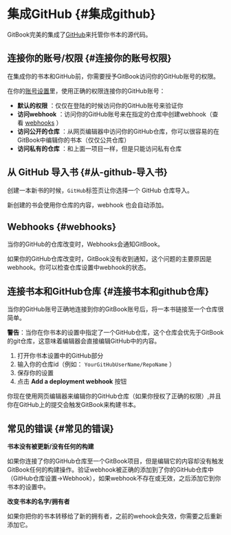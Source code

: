 # 集成GitHub {#集成github}

GitBook完美的集成了[GitHub](https://github.com/)来托管你书本的源代码。

## 连接你的账号/权限 {#连接你的账号权限}

在集成你的书本和GitHub前，你需要授予GitBook访问你的GitHub账号的权限。

在你的[账号设置](https://www.gitbook.com/settings)里，使用正确的权限连接你的GitHub账号：

* **默认的权限**
  ：仅仅在登陆的时候访问你的GitHub账号来验证你
* **访问webhook**
  ：访问你的GitHub账号来在指定的仓库中创建webhook（查看
  [webhooks](http://caibaojian.com/gitbook/github/#webhooks)
  ）
* **访问公开的仓库**
  ：从网页编辑器中访问你的GitHub仓库，你可以很容易的在GitBook中编辑你的书本（仅仅公共仓库）
* **访问私有的仓库**
  ：和上面一项目一样，但是只能访问私有仓库

## 从 GitHub 导入书 {#从-github-导入书}

创建一本新书的时候，`GitHub`标签页让你选择一个 GitHub 仓库导入。

新创建的书会使用你仓库的内容，webhook 也会自动添加。

## Webhooks {#webhooks}

当你的GitHub的仓库改变时，Webhooks会通知GitBook。

如果你的GitHub仓库改变时，GitBook没有收到通知，这个问题的主要原因是webhook。你可以检查仓库设置中webhook的状态。

## 连接书本和GitHub仓库 {#连接书本和github仓库}

当你的GitHub账号正确地连接到你的GitBook账号后，将一本书链接至一个仓库很简单。

**警告**：当你在你书本的设置中指定了一个GitHub仓库，这个仓库会优先于GitBook的git仓库，这意味着编辑器会直接编辑GitHub中的内容。

1. 打开你书本设置中的GitHub部分
2. 输入你的仓库id（例如：
   `YourGitHubUserName/RepoName`
   ）
3. 保存你的设置
4. 点击
   **Add a deployment webhook**
   按钮

你现在使用网页编辑器来编辑你的GitHub仓库（如果你授权了正确的权限）,并且你在GitHub上的提交会触发GitBook来构建书本。

## 常见的错误 {#常见的错误}

**书本没有被更新/没有任何的构建**

如果你连接了你的GitHub仓库至一个GitBook项目，但是编辑它的内容却没有触发GitBook任何的构建操作。验证webhook被正确的添加到了你的GitHub仓库中（GitHub仓库设置-&gt;Webhook），如果webhook不存在或无效，之后添加它到你书本的设置中。

**改变书本的名字/拥有者**

如果你把你的书本转移给了新的拥有者，之前的wehook会失效，你需要之后重新添加它。



